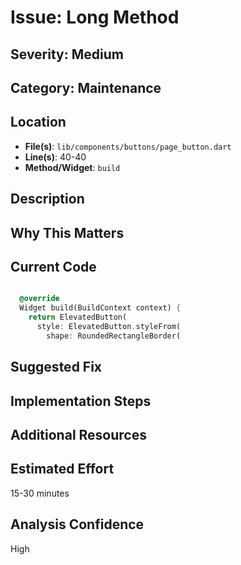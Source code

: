 # Issue: Long Method

## Severity: Medium

## Category: Maintenance

## Location
- **File(s)**: `lib/components/buttons/page_button.dart`
- **Line(s)**: 40-40
- **Method/Widget**: `build`

## Description


## Why This Matters


## Current Code
```dart

  @override
  Widget build(BuildContext context) {
    return ElevatedButton(
      style: ElevatedButton.styleFrom(
        shape: RoundedRectangleBorder(
```

## Suggested Fix


## Implementation Steps


## Additional Resources


## Estimated Effort
15-30 minutes

## Analysis Confidence
High
